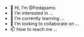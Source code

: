 - 👋 Hi, I’m @Fedapamo
- 👀 I’m interested in ...
- 🌱 I’m currently learning ...
- 💞️ I’m looking to collaborate on ...
- 📫 How to reach me ...

<!---
Fedapamo/Fedapamo is a ✨ special ✨ repository because its `README.md` (this file) appears on your GitHub profile.
You can click the Preview link to take a look at your changes.
--->
